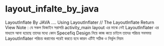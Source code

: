 # layout_infalte_by_java
LayoutInflate By JAVA ....      Using LayoutInflater // The LayoutInflate Return View      Note :       যে সকল ডিজাইন সরাসরি activity_main layout এর মাঝে নেই         LayoutInflater এর মাধ্যমে আনা হয়েছে তাদের মধ্যে কোন Specefiq Design নিয়ে কাজ কতে চাইলে         তাদের পরিচয় সবসময় LayoutInflater পরিচয় করানোর পরেই করতে হবে কারন এটিই সঠিক ও নির্ভুল নিয়ম
